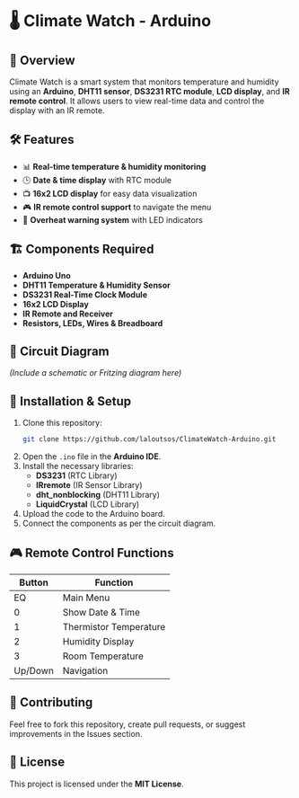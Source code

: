 # 🌡️ Climate Watch - Arduino 

## 📌 Overview
Climate Watch is a smart system that monitors temperature and humidity using an **Arduino**, **DHT11 sensor**, **DS3231 RTC module**, **LCD display**, and **IR remote control**. It allows users to view real-time data and control the display with an IR remote.

## 🛠️ Features
- 📊 **Real-time temperature & humidity monitoring**
- 🕒 **Date & time display** with RTC module
- 📺 **16x2 LCD display** for easy data visualization
- 🎮 **IR remote control support** to navigate the menu
- 🚨 **Overheat warning system** with LED indicators

## 🏗️ Components Required
- **Arduino Uno**
- **DHT11 Temperature & Humidity Sensor**
- **DS3231 Real-Time Clock Module**
- **16x2 LCD Display**
- **IR Remote and Receiver**
- **Resistors, LEDs, Wires & Breadboard**

## 🔌 Circuit Diagram
*(Include a schematic or Fritzing diagram here)*

## 📜 Installation & Setup
1. Clone this repository:
   ```sh
   git clone https://github.com/laloutsos/ClimateWatch-Arduino.git
   ```
2. Open the `.ino` file in the **Arduino IDE**.
3. Install the necessary libraries:
   - **DS3231** (RTC Library)
   - **IRremote** (IR Sensor Library)
   - **dht_nonblocking** (DHT11 Library)
   - **LiquidCrystal** (LCD Library)
4. Upload the code to the Arduino board.
5. Connect the components as per the circuit diagram.

## 🎮 Remote Control Functions
| Button | Function |
|--------|----------|
| EQ     | Main Menu |
| 0      | Show Date & Time |
| 1      | Thermistor Temperature |
| 2      | Humidity Display |
| 3      | Room Temperature |
| Up/Down | Navigation |


## 🤝 Contributing
Feel free to fork this repository, create pull requests, or suggest improvements in the Issues section.

## 📜 License
This project is licensed under the **MIT License**.



